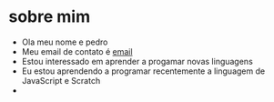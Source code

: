 # sobre mim
- Ola meu nome e pedro
- Meu email de contato é [email](pedro.balbon@escola.pr.gov.br)
- Estou interessado em aprender a progamar novas linguagens 
- Eu estou aprendendo a programar recentemente a linguagem de JavaScript e Scratch
-
